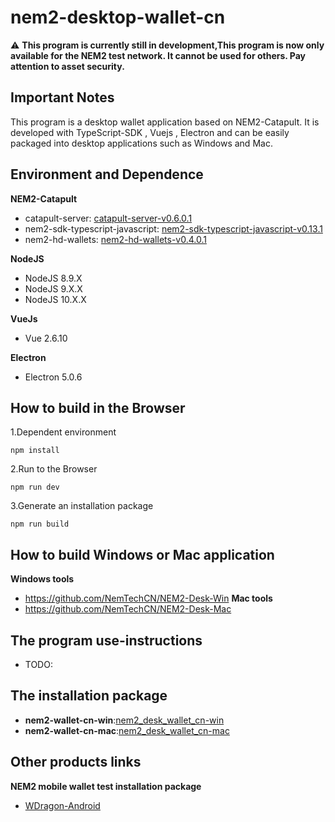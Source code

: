 # nem2-desktop-wallet-cn

:warning: **This program is currently still in development,This program is now only available for the NEM2 test network. It cannot be used for others. Pay attention to asset security.**

## Important Notes
This program is  a desktop wallet application based on NEM2-Catapult. It is developed with TypeScript-SDK , Vuejs , Electron and can be easily packaged into desktop applications such as Windows and Mac.

## Environment and Dependence
**NEM2-Catapult**
- catapult-server: [catapult-server-v0.6.0.1](https://github.com/nemtech/catapult-server/releases/tag/v0.6.0.1)
- nem2-sdk-typescript-javascript: [nem2-sdk-typescript-javascript-v0.13.1](https://github.com/nemtech/nem2-sdk-typescript-javascript/releases/tag/v0.13.1)
- nem2-hd-wallets: [nem2-hd-wallets-v0.4.0.1](https://github.com/nemfoundation/nem2-hd-wallets/releases/tag/v0.4.1)

**NodeJS**
- NodeJS 8.9.X
- NodeJS 9.X.X
- NodeJS 10.X.X

**VueJs**
- Vue 2.6.10

**Electron**
- Electron 5.0.6

## How to build in the Browser
1.Dependent environment
```
npm install 
```
2.Run to the Browser
```
npm run dev 
```
3.Generate an installation package
```
npm run build 
```

## How to build  Windows or Mac application
**Windows tools**
- https://github.com/NemTechCN/NEM2-Desk-Win
**Mac tools**
- https://github.com/NemTechCN/NEM2-Desk-Mac

## The program use-instructions
- TODO:

## The installation package
- **nem2-wallet-cn-win**:[nem2_desk_wallet_cn-win](https://github.com/NemTechCN/NEM2-Desk-Win/blob/master/dist/NEM2-Wallet-Setup.exe)
- **nem2-wallet-cn-mac**:[nem2_desk_wallet_cn-mac](https://github.com/NemTechCN/NEM2-Desk-Mac/dist/nem2-wallet-0.1.5.dmg)

## Other products links

**NEM2 mobile wallet test installation package**

- [WDragon-Android](https://github.com/NemTechCN/APK)

